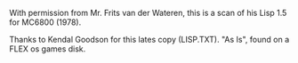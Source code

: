 With permission from Mr. Frits van der Wateren, this is a scan of his Lisp 1.5 for MC6800 (1978).

Thanks to Kendal Goodson for this lates copy (LISP.TXT).  "As Is", found on a FLEX os games disk.

